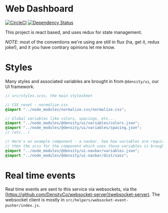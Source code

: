 <!--
<img src="https://cdn.rawgit.com/DensityCo/web-dashboard/master/logo.svg" height="50" /> <br />
-->

# Web Dashboard

[![CircleCI](https://circleci.com/gh/DensityCo/web-dashboard.svg?style=shield&circle-token=1b5ece9522df300da10bcedd91a24b6f066b9049)](https://circleci.com/gh/DensityCo/web-dashboard)
[![Dependency
Status](https://david-dm.org/densityco/nicss.svg)](https://david-dm.org/densityco/web-dashboard)
<!-- ![License](https://img.shields.io/badge/License-MIT-green.svg) -->


This project is react based, and uses redux for state management.

*NOTE*: most of the conventions we're using are still in flux (ha, get it, redux joke!), and it you have
contrary opinions let me know.

# Styles
Many styles and associated variables are brought in from `@density/ui`, our UI framework.

```scss
// src/styles.scss, the main stylesheet

// CSS reset - normalize.css
@import "../node_modules/normalize.css/normalize.css";

// Global variables like colors, spacings, etc...
@import "../node_modules/@density/ui/variables/colors.json";
@import "../node_modules/@density/ui/variables/spacing.json";
// (etc...)

// Here's an example component - a navbar. See how variables are required first for the component
// then the scss for the component which uses those variables is brought in.
@import "../node_modules/@density/ui-navbar/variables.json";
@import "../node_modules/@density/ui-navbar/dist/sass";
```

# Real time events
Real time events are sent to this service via websockets, via the
[https://github.com/DensityCo/websocket-server](websocket-server). The websocket client is mostly in
`src/helpers/websocket-event-pusher/index.js`.

